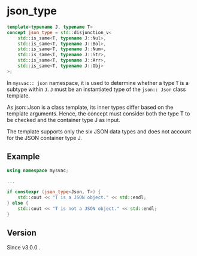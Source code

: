 # **json_type**

```cpp
template<typename J, typename T>
concept json_type = std::disjunction_v<
    std::is_same<T, typename J::Nul>,
    std::is_same<T, typename J::Bol>,
    std::is_same<T, typename J::Num>,
    std::is_same<T, typename J::Str>,
    std::is_same<T, typename J::Arr>,
    std::is_same<T, typename J::Obj>
>;
```

In `mysvac:: json` namespace, it is used to determine whether a type ` T ` is a subtype within ` J `.
` J ` must be an instantiated type of the ` json:: Json ` class template.

As json::Json is a class template, its inner types differ based on the template arguments.
Hence, the concept must consider both the type T to be checked and the container type J as input.

The template supports only the six JSON data types and does not account for the JSON container type J.

## Example

```cpp
using namespace mysvac;

...

if constexpr (json_type<Json, T>) {
    std::cout << "T is a JSON object." << std::endl;
} else {
    std::cout << "T is not a JSON object." << std::endl;
}
```

## Version

Since v3.0.0 .


